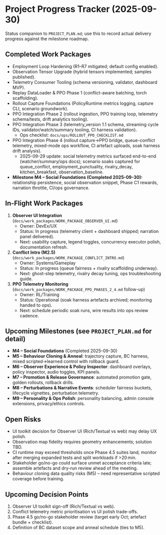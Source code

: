 # Project Progress Tracker (2025-09-30)

Status companion to `PROJECT_PLAN.md`; use this to record actual delivery progress against the milestone roadmap.

## Completed Work Packages
- Employment Loop Hardening (R1–R7 mitigated; default config enabled).
- Observation Tensor Upgrade (hybrid tensors implemented; samples published).
- Telemetry Consumer Tooling (schema versioning, validator, dashboard MVP).
- Replay DataLoader & PPO Phase 1 (conflict-aware batching, torch scaffolding).
- Rollout Capture Foundations (PolicyRuntime metrics logging, capture CLI, scenario groundwork).
- PPO Integration Phase 2 (rollout ingestion, PPO training loop, telemetry schema/tests, drift analytics tooling).
- PPO Integration Phase 3 (telemetry_version 1.1 schema, streaming cycle IDs, validator/watch/summary tooling, CI harness validation).
  - Ops checklist: `docs/ops/ROLLOUT_PPO_CHECKLIST.md`
- PPO Integration Phase 4 (rollout capture→PPO bridge, queue-conflict telemetry, mixed-mode ops workflow, CI artefact uploads, soak harness drift analysis).
  - 2025-09-29 update: social telemetry metrics surfaced end-to-end (watcher/summary/ops docs); scenario soaks captured for queue_conflict, employment_punctuality, rivalry_decay, kitchen_breakfast, observation_baseline.
- **Milestone M4 – Social Foundations (Completed 2025-09-30):** relationship persistence, social observation snippet, Phase C1 rewards, narration throttle, CI/ops governance.

## In-Flight Work Packages
1. **Observer UI Integration** (`docs/work_packages/WORK_PACKAGE_OBSERVER_UI.md`)
   - Owner: DevEx/UX
   - Status: In progress (telemetry client + dashboard shipped; narration panel delivered).
   - Next: usability capture, legend toggles, concurrency executor polish, documentation refresh.
2. **Conflict Intro (M2.5)** (`docs/work_packages/WORK_PACKAGE_CONFLICT_INTRO.md`)
   - Owner: Systems/Gameplay
   - Status: In progress (queue fairness + rivalry scaffolding underway).
   - Next: ghost-step telemetry, rivalry decay tuning, ops troubleshooting guide.
3. **PPO Telemetry Monitoring** (`docs/work_packages/WORK_PACKAGE_PPO_PHASES_2_4.md` follow-up)
   - Owner: RL/Training
   - Status: Operational (soak harness artefacts archived; monitoring handed to ops).
   - Next: schedule periodic soak runs, wire results into ops review cadence.

## Upcoming Milestones (see `PROJECT_PLAN.md` for detail)
- **M4 – Social Foundations** (Completed 2025-09-30)
- **M5 – Behaviour Cloning & Anneal**: trajectory capture, BC harness, mixed scripted→learned control with rollback guard.
- **M6 – Observer Experience & Policy Inspector**: dashboard overlays, policy inspector, audio toggles, KPI panels.
- **M7 – Promotion & Release Governance**: automated promotion gate, golden rollouts, rollback drills.
- **M8 – Perturbations & Narrative Events**: scheduler fairness buckets, lifecycle vignettes, perturbation telemetry.
- **M9 – Personality & Ops Polish**: personality balancing, admin console extensions, privacy/ethics controls.

## Open Risks
- UI toolkit decision for Observer UI (Rich/Textual vs web) may delay UX polish.
- Observation map fidelity requires geometry enhancements; solution TBD.
- CI runtime may exceed thresholds once Phase 4.5 suites land; monitor after merging expanded tests and split workloads if >20 min.
- Stakeholder go/no-go could surface unmet acceptance criteria late; assemble artefacts and dry-run review ahead of the meeting.
- Behaviour cloning data quality risks (M5) – need representative scripted coverage before training.

## Upcoming Decision Points
1. Observer UI toolkit sign-off (Rich/Textual vs web).
2. Conflict telemetry metric prioritisation vs UI polish trade-offs.
3. Phase 4.5 go/no-go stakeholder review (target early Oct; artefact bundle + checklist).
4. Definition of BC dataset scope and anneal schedule (ties to M5).
